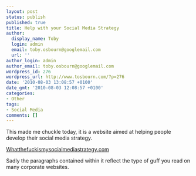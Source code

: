 ```yaml
---
layout: post
status: publish
published: true
title: Help with your Social Media Strategy
author:
  display_name: Toby
  login: admin
  email: toby.osbourn@googlemail.com
  url: ''
author_login: admin
author_email: toby.osbourn@googlemail.com
wordpress_id: 276
wordpress_url: http://www.tosbourn.com/?p=276
date: '2010-08-03 13:08:57 +0100'
date_gmt: '2010-08-03 12:08:57 +0100'
categories:
- Other
tags:
- Social Media
comments: []
---
```

<p>This made me chuckle today, it is a website aimed at helping people develop their social media strategy.</p>
<p><a href="http://whatthefuckismysocialmediastrategy.com/" target="_blank">Whatthefuckismysocialmediastrategy.com</a></p>
<p>Sadly the paragraphs contained within it reflect the type of guff you read on many corporate websites.</p>
